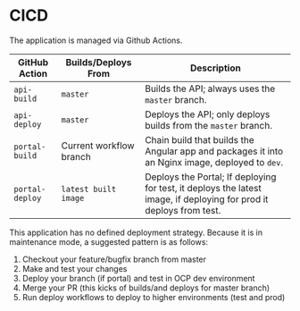 # CICD

The application is managed via Github Actions.

| GitHub Action    | Builds/Deploys From         | Description                                                                                     |
|------------------|------------------------------|-------------------------------------------------------------------------------------------------|
| `api-build`      | `master`                     | Builds the API; always uses the `master` branch.                                                |
| `api-deploy`     | `master`                     | Deploys the API; only deploys builds from the `master` branch.                                  |
| `portal-build`   | Current workflow branch      | Chain build that builds the Angular app and packages it into an Nginx image, deployed to `dev`. |
| `portal-deploy`  | `latest built image`                     | Deploys the Portal; If deploying for test, it deploys the latest image, if deploying for prod it deploys from test.                              |


This application has no defined deployment strategy. Because it is in maintenance mode, a suggested pattern is as follows:

1. Checkout your feature/bugfix branch from master
2. Make and test your changes
3. Deploy your branch (if portal) and test in OCP dev environment
4. Merge your PR (this kicks of builds/and deploys for master branch)
5. Run deploy workflows to deploy to higher environments (test and prod)

